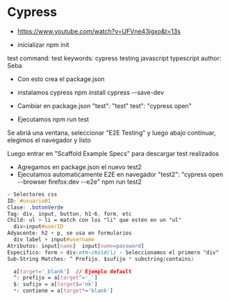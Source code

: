 # Cypress 
- https://www.youtube.com/watch?v=UFVne43jgxo&t=13s

- inicializar 
npm init

test command: test
keywords: cypress testing javascript typescript
author: Seba
- Con esto crea el package.json


- instalamos cypress
npm install cypress --save-dev

- Cambiar en package.json "test": "test"
test": "cypress open"

- Ejecutamos
npm run test

Se abriá una ventana, seleccionar "E2E Testing" y luego abajo continuar, elegimos el navegador y listo

Luego entrar en "Scaffold Example Specs" para descargar test realizados

- Agregamos en package.json el nuevo test2
- Ejecutamos automaticamente  E2E en navegador
"test2": "cypress open --browser firefox:dev --e2e"
npm run test2


```css
- Selectores css
ID: #usuario01
Clase: .botonVerde
Tag: div, input, button, h1~6, form, etc
Child: ul > li = match con los "li" que estén en un "ul"
  div>input#userID 
Adyacente: h2 + p, se usa en formularios
  div label + input#username
Atributos: input[name]  input[name=password]
Especifico: form > div:nth-child(1) - Seleccionamos el primero "div"
Sub-String Matches: ^ Prefijo, $sufijo * substring(contains)

  a[target='_blank']  // Ejemplo default
  ^: prefijo = a[target^='_'] 
  $: sufijo = a[target$='nk'] 
  *: contiene = a[target*='blank'] 
```






















